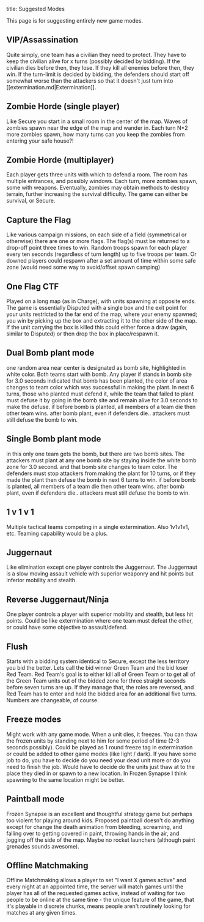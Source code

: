 title: Suggested Modes

This page is for suggesting entirely new game modes.



## <span class="mw-headline" id="VIP.2FAssassination"> VIP/Assassination </span>

Quite simply, one team has a civilian they need to protect. They have to keep the civilian alive for x turns (possibly decided by bidding). If the civilian dies before then, they lose. If they kill all enemies before then, they win. If the turn-limit is decided by bidding, the defenders should start off somewhat worse than the attackers so that it doesn't just turn into [[extermination.md|Extermination]].

## <span class="mw-headline" id="Zombie_Horde_.28single_player.29"> Zombie Horde (single player) </span>

Like Secure you start in a small room in the center of the map. Waves of zombies spawn near the edge of the map and wander in. Each turn N*2 more zombies spawn, how many turns can you keep the zombies from entering your safe house?!

## <span class="mw-headline" id="Zombie_Horde_.28multiplayer.29"> Zombie Horde (multiplayer) </span>

Each player gets three units with which to defend a room. The room has multiple entrances, and possibly windows. Each turn, more zombies spawn, some with weapons. Eventually, zombies may obtain methods to destroy terrain, further increasing the survival difficulty. The game can either be survival, or Secure.

## <span class="mw-headline" id="Capture_the_Flag"> Capture the Flag </span>

Like various campaign missions, on each side of a field (symmetrical or otherwise) there are one or more flags. The flag(s) must be returned to a drop-off point three times to win. Random troops spawn for each player every ten seconds (regardless of turn length) up to five troops per team. Or downed players could respawn after a set amount of time within some safe zone (would need some way to avoid/offset spawn camping)

## <span class="mw-headline" id="One_Flag_CTF"> One Flag CTF </span>

Played on a long map (as in Charge), with units spawning at opposite ends. The game is essentially Disputed with a single box and the exit point for your units restricted to the far end of the map, where your enemy spawned; you win by picking up the box and extracting it to the other side of the map. If the unit carrying the box is killed this could either force a draw (again, similar to Disputed) or then drop the box in place/respawn it.

## <span class="mw-headline" id="Dual_Bomb_plant_mode"> Dual Bomb plant mode </span>

one random area near center is designated as bomb site, highlighted in white color. Both teams start with bomb. Any player if stands in bomb site for 3.0 seconds indicated that bomb has been planted, the color of area changes to team color which was successful in making the plant. In next 6 turns, those who planted must defend it, while the team that failed to plant must defuse it by going in the bomb site and remain alive for 3.0 seconds to make the defuse.
if before bomb is planted, all members of a team die then other team wins. after bomb plant, even if defenders die.. attackers must still defuse the bomb to win.

## <span class="mw-headline" id="Single_Bomb_plant_mode"> Single Bomb plant mode </span>

in this only one team gets the bomb, but there are two bomb sites. The attackers must plant at any one bomb site by staying inside the white bomb zone for 3.0 second. and that bomb site changes to team color. The defenders must stop attackers from making the plant for 10 turns, or if they made the plant then defuse the bomb in next 6 turns to win.
if before bomb is planted, all members of a team die then other team wins. after bomb plant, even if defenders die.. attackers must still defuse the bomb to win.

## <span class="mw-headline" id="1_v_1_v_1"> 1 v 1 v 1 </span>

Multiple tactical teams competing in a single extermination. Also 1v1v1v1, etc. Teaming capability would be a plus.

## <span class="mw-headline" id="Juggernaut"> Juggernaut </span>

Like elimination except one player controls the Juggernaut.  The Juggernaut is a slow moving assault vehicle with superior weaponry and hit points but inferior mobility and stealth.

## <span class="mw-headline" id="Reverse_Juggernaut.2FNinja"> Reverse Juggernaut/Ninja </span>

One player controls a player with superior mobility and stealth, but less hit points. Could be like extermination where one team must defeat the other, or could have some objective to assault/defend.

## <span class="mw-headline" id="Flush"> Flush </span>

Starts with a bidding system identical to Secure, except the less territory you bid the better. Lets call the bid winner Green Team and the bid loser Red Team. Red Team's goal is to either kill all of Green Team or to get all of the Green Team units out of the bidded zone for three straight seconds before seven turns are up. If they manage that, the roles are reversed, and Red Team has to enter and hold the bidded area for an additional five turns. Numbers are changeable, of course.

## <span class="mw-headline" id="Freeze_modes"> Freeze modes </span>

Might work with any game mode. When a unit dies, it freezes. You can thaw the frozen units by standing next to him for some period of time (2-3 seconds possibly). Could be played as 1 round freeze tag in extermination or could be added to other game modes (like light / dark). If you have some job to do, you have to decide do you need your dead unit more or do you need to finish the job. Would have to decide do the units just thaw at to the place they died in or spawn to a new location. In Frozen Synapse I think spawning to the same location might be better.

## <span class="mw-headline" id="Paintball_mode"> Paintball mode </span>

Frozen Synapse is an excellent and thoughtful strategy game but perhaps too violent for playing around kids.  Proposed paintball doesn't do anything except for change the death animation from bleeding, screaming, and falling over to getting covered in paint, throwing hands in the air, and jogging off the side of the map.  Maybe no rocket launchers (although paint grenades sounds awesome).

## <span class="mw-headline" id="Offline_Matchmaking"> Offline Matchmaking </span>

Offline Matchmaking allows a player to set "I want X games active" and every night at an appointed time, the server will match games until the player has all of the requested games active, instead of waiting for two people to be online at the same time - the unique feature of the game, that it's playable in discrete chunks, means people aren't routinely looking for matches at any given times.

<!-- 
NewPP limit report
Preprocessor node count: 55/1000000
Post‐expand include size: 0/2097152 bytes
Template argument size: 0/2097152 bytes
Expensive parser function count: 0/100
-->

<!-- Saved in parser cache with key fs_error420_com:pcache:idhash:109-0!*!0!!en!*!* and timestamp 20140722192846 -->